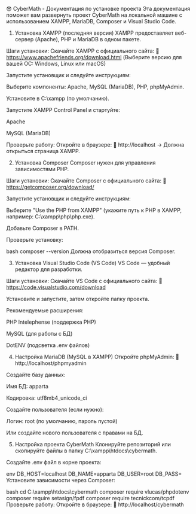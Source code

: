 😎 CyberMath - Документация по установке проекта
Эта документация поможет вам развернуть проект CyberMath на локальной машине с использованием XAMPP, MariaDB, Composer и Visual Studio Code.

1. Установка XAMPP (последняя версия)
XAMPP предоставляет веб-сервер (Apache), PHP и MariaDB в одном пакете.

Шаги установки:
Скачайте XAMPP с официального сайта:
🔗 https://www.apachefriends.org/download.html
(Выберите версию для вашей ОС: Windows, Linux или macOS)

Запустите установщик и следуйте инструкциям:

Выберите компоненты: Apache, MySQL (MariaDB), PHP, phpMyAdmin.

Установите в C:\xampp (по умолчанию).

Запустите XAMPP Control Panel и стартуйте:

Apache

MySQL (MariaDB)

Проверьте работу:
Откройте в браузере:
🔗 http://localhost → Должна открыться страница XAMPP.

2. Установка Composer
Composer нужен для управления зависимостями PHP.

Шаги установки:
Скачайте Composer с официального сайта:
🔗 https://getcomposer.org/download/

Запустите установщик и следуйте инструкциям:

Выберите "Use the PHP from XAMPP" (укажите путь к PHP в XAMPP, например: C:\xampp\php\php.exe).

Добавьте Composer в PATH.

Проверьте установку:

bash
composer --version
Должна отобразиться версия Composer.

3. Установка Visual Studio Code (VS Code)
VS Code — удобный редактор для разработки.

Шаги установки:
Скачайте VS Code с официального сайта:
🔗 https://code.visualstudio.com/download

Установите и запустите, затем откройте папку проекта.

Рекомендуемые расширения:

PHP Intelephense (поддержка PHP)

MySQL (для работы с БД)

DotENV (подсветка .env файлов)

4. Настройка MariaDB (MySQL в XAMPP)
Откройте phpMyAdmin:
🔗 http://localhost/phpmyadmin

Создайте базу данных:

Имя БД: apparta

Кодировка: utf8mb4_unicode_ci

Создайте пользователя (если нужно):

Логин: root (по умолчанию, пароль пустой)

Или создайте нового пользователя с правами на БД.

5. Настройка проекта CyberMath
Клонируйте репозиторий или скопируйте файлы в папку C:\xampp\htdocs\cybermath.

Создайте .env файл в корне проекта:

env
DB_HOST=localhost
DB_NAME=apparta
DB_USER=root
DB_PASS=
Установите зависимости через Composer:

bash
cd C:\xampp\htdocs\cybermath
composer require vlucas/phpdotenv
composer require setasign/fpdf
composer require tecnickcom/tcpdf
Проверьте работу:
Откройте в браузере:
🔗 http://localhost/cybermath
